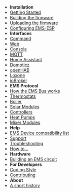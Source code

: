 - **Installation**
- [Getting Started](getting_started)
- [Building the firmware](Building-firmware)
- [Uploading the firmware](Uploading-firmware)
- [Configuring EMS-ESP](Configure-firmware)
- **Interfaces**
- [Command](Command)
- [Web](Web)
- [Console](Console)
- [MQTT](MQTT)
- [Home Assistant](Home-Assistant)
- [Domoticz](Domoticz)
- [openHAB](openHAB)
- [Loxone](loxone)
- [ioBroker](iobroker)
- **EMS Protocol**
- [How the EMS Bus works](How-the-EMS-bus-works)
- [Thermostats](Thermostat)
- [Boiler](Boiler)
- [Solar Modules](Solar)
- [Controllers](Controller)
- [Heat Pumps](HeatPump)
- [Mixer Modules](Mixer)
- **Help**
- [EMS Device compatibility list](Supported-EMS-Devices)
- [Support](Support)
- [Troubleshooting](Troubleshooting)
- [How to...](Howto)
- **Hardware**
- [Building an EMS circuit](Hardware)
- **For Developers**
- [Coding Style](Coding)
- [Contributing](Contributing)
- **About**
- [A short history](History)
